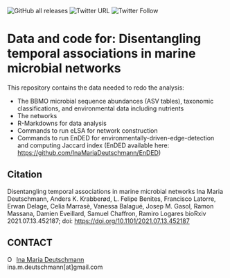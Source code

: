 ![GitHub all releases](https://img.shields.io/github/downloads/InaMariaDeutschmann/TemporalNetworkBBMO/total?logo=Github&style=flat-square)
![Twitter URL](https://img.shields.io/twitter/url?logo=Twitter&style=flat-square&url=https%3A%2F%2Fgithub.com%2FInaMariaDeutschmann%2FTemporalNetworkBBMO)
![Twitter Follow](https://img.shields.io/twitter/follow/ina_deutschmann?logo=Twitter&style=flat-square)

# Data and code for: Disentangling temporal associations in marine microbial networks

This repository contains the data needed to redo the analysis:
- The BBMO microbial sequence abundances (ASV tables), taxonomic classifications, and environmental data including nutrients
- The networks
- R-Markdowns for data analysis 
- Commands to run eLSA for network construction
- Commands to run EnDED for environmentally-driven-edge-detection and computing Jaccard index (EnDED available here: https://github.com/InaMariaDeutschmann/EnDED)

## Citation
Disentangling temporal associations in marine microbial networks
Ina Maria Deutschmann, Anders K. Krabberød, L. Felipe Benites, Francisco Latorre, Erwan Delage, Celia Marrasè, Vanessa Balagué, Josep M. Gasol, Ramon Massana, Damien Eveillard, Samuel Chaffron, Ramiro Logares
bioRxiv 2021.07.13.452187; doi: https://doi.org/10.1101/2021.07.13.452187

## CONTACT
<div itemscope itemtype="https://schema.org/Person"><a itemprop="sameAs" content="https://orcid.org/0000-0002-3512-261X" href="https://orcid.org/0000-0002-3512-261X" target="orcid.widget" rel="noopener noreferrer" style="vertical-align:top;"><img src="https://orcid.org/sites/default/files/images/orcid_16x16.png" style="width:1em;margin-right:.5em;" alt="ORCID iD icon">Ina Maria Deutschmann</a></div>
ina.m.deutschmann[at]gmail.com
